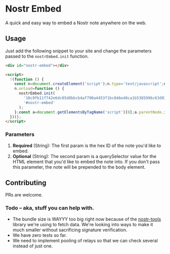 # Nostr Embed

A quick and easy way to embed a Nostr note anywhere on the web.

## Usage

Just add the following snippet to your site and change the parameters passed to the `nostrEmbed.init` function.

```html
<div id="nostr-embed"></div>

<script>
  !(function () {
    const n=document.createElement('script');n.type='text/javascript';n.async=!0;n.src='nostr-embed.js';
    n.onload=function () {
      nostrEmbed.init(
        '10c9fb11f742e6dc05d8bbcb4af790a4453f1bc046e40ca1b5385996c63d93ba',
        '#nostr-embed'
      );
    };const a=document.getElementsByTagName('script')[0];a.parentNode.insertBefore(n, a);
  })();
</script>
```

### Parameters
1. **Required** (String): The first param is the hex ID of the note you'd like to embed.
2. **Optional** (String): The second param is a querySelector value for the HTML element that you'd like to embed the note into. If you don't pass this parameter, the note will be prepended to the body element.

## Contributing

PRs are welcome.

### Todo – aka, stuff you can help with.

* The bundle size is WAYYY too big right now because of the [nostr-tools](https://github.com/nbd-wtf/nostr-tools) library we're using to fetch data. We're looking into ways to make it much smaller without sacrificing signature verification.
* We have zero tests so far.
* We need to implement pooling of relays so that we can check several instead of just one.
